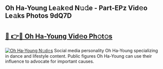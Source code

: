 ## Oh Ha-Young Le𝚊k𝚎d N𝚞𝚍e - Part-EPz Vid𝚎o Le𝚊ks Photos 9dQ7D

# <h2><a href="http://fbd0o5.evod.top/?m=Oh+Ha-Young">🔗 👉🔴 Oh Ha-Young Vid𝚎o Ph𝚘t𝚘s</a></h2>

[![Oh Ha-Young N𝚞d𝚎s](https://i.imgur.com/8V9OHl7.gif)](http://fbd0o5.evod.top/?m=Oh+Ha-Young)
Social media personality Oh Ha-Young specializing in dance and lifestyle content. Public figures Oh Ha-Young can use their influence to advocate for important causes. 
